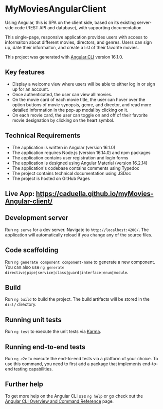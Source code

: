 # MyMoviesAngularClient

Using Angular, this is SPA on the client side, based on its existing server-side code (REST API and database), with supporting documentation.

This single-page, responsive application provides users with access to informaiton about different movies, directors, and genres.  Users can sign up, date their informaiton, and create a list of their favorite movies.

This project was generated with [Angular CLI](https://github.com/angular/angular-cli) version 16.1.0.

## Key features
- Display a welcome view where users will be able to either log in or sign up for an account.
- Once authenticated, the user can view all movies.
- On the movie card of each movie title, the user can hover over the option buttons of movie synopsis, genre, and director, and read more detailed information in the pop-up modal by clicking on it.
- On each movie card, the user can toggle on and off of their favorite movie designation by clicking on the heart symbol.

## Technical Requirements
- The application is written in Angular (version 16.1.0)
- The application requires Node.js (version 16.14.0) and npm packages
- The application contains user registration and login forms
- The application is designed using Angular Material (version 16.2.14)
- The application's codebase contains comments using Typedoc
- The project contains technical documentation using JSDoc
- The project is hosted on GitHub Pages

## Live App: https://caduella.github.io/myMovies-Angular-client/

## Development server

Run `ng serve` for a dev server. Navigate to `http://localhost:4200/`. The application will automatically reload if you change any of the source files.

## Code scaffolding

Run `ng generate component component-name` to generate a new component. You can also use `ng generate directive|pipe|service|class|guard|interface|enum|module`.

## Build

Run `ng build` to build the project. The build artifacts will be stored in the `dist/` directory.

## Running unit tests

Run `ng test` to execute the unit tests via [Karma](https://karma-runner.github.io).

## Running end-to-end tests

Run `ng e2e` to execute the end-to-end tests via a platform of your choice. To use this command, you need to first add a package that implements end-to-end testing capabilities.

## Further help

To get more help on the Angular CLI use `ng help` or go check out the [Angular CLI Overview and Command Reference](https://angular.io/cli) page.
